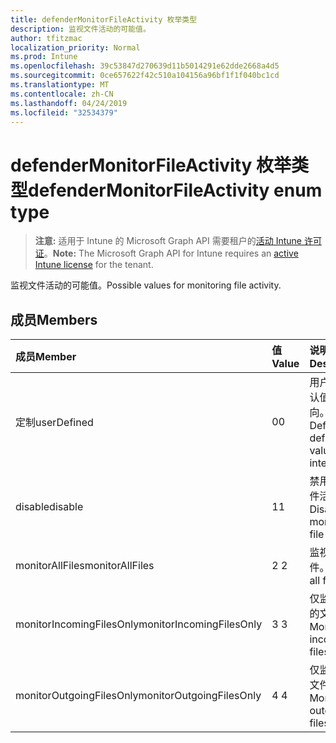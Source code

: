 ```yaml
---
title: defenderMonitorFileActivity 枚举类型
description: 监视文件活动的可能值。
author: tfitzmac
localization_priority: Normal
ms.prod: Intune
ms.openlocfilehash: 39c53847d270639d11b5014291e62dde2668a4d5
ms.sourcegitcommit: 0ce657622f42c510a104156a96bf1f1f040bc1cd
ms.translationtype: MT
ms.contentlocale: zh-CN
ms.lasthandoff: 04/24/2019
ms.locfileid: "32534379"
---
```

# <a name="defendermonitorfileactivity-enum-type"></a><span data-ttu-id="946b7-103">defenderMonitorFileActivity 枚举类型</span><span class="sxs-lookup"><span data-stu-id="946b7-103">defenderMonitorFileActivity enum type</span></span>

> <span data-ttu-id="946b7-104">**注意:** 适用于 Intune 的 Microsoft Graph API 需要租户的[活动 Intune 许可证](https://go.microsoft.com/fwlink/?linkid=839381)。</span><span class="sxs-lookup"><span data-stu-id="946b7-104">**Note:** The Microsoft Graph API for Intune requires an [active Intune license](https://go.microsoft.com/fwlink/?linkid=839381) for the tenant.</span></span>

<span data-ttu-id="946b7-105">监视文件活动的可能值。</span><span class="sxs-lookup"><span data-stu-id="946b7-105">Possible values for monitoring file activity.</span></span>

## <a name="members"></a><span data-ttu-id="946b7-106">成员</span><span class="sxs-lookup"><span data-stu-id="946b7-106">Members</span></span>
|<span data-ttu-id="946b7-107">成员</span><span class="sxs-lookup"><span data-stu-id="946b7-107">Member</span></span>|<span data-ttu-id="946b7-108">值</span><span class="sxs-lookup"><span data-stu-id="946b7-108">Value</span></span>|<span data-ttu-id="946b7-109">说明</span><span class="sxs-lookup"><span data-stu-id="946b7-109">Description</span></span>|
|:---|:---|:---|
|<span data-ttu-id="946b7-110">定制</span><span class="sxs-lookup"><span data-stu-id="946b7-110">userDefined</span></span>|<span data-ttu-id="946b7-111">0</span><span class="sxs-lookup"><span data-stu-id="946b7-111">0</span></span>|<span data-ttu-id="946b7-112">用户定义, 默认值, 无意向。</span><span class="sxs-lookup"><span data-stu-id="946b7-112">User Defined, default value, no intent.</span></span>|
|<span data-ttu-id="946b7-113">disable</span><span class="sxs-lookup"><span data-stu-id="946b7-113">disable</span></span>|<span data-ttu-id="946b7-114">1</span><span class="sxs-lookup"><span data-stu-id="946b7-114">1</span></span>|<span data-ttu-id="946b7-115">禁用监控文件活动。</span><span class="sxs-lookup"><span data-stu-id="946b7-115">Disable monitoring file activity.</span></span>|
|<span data-ttu-id="946b7-116">monitorAllFiles</span><span class="sxs-lookup"><span data-stu-id="946b7-116">monitorAllFiles</span></span>|<span data-ttu-id="946b7-117">2 </span><span class="sxs-lookup"><span data-stu-id="946b7-117">2</span></span>|<span data-ttu-id="946b7-118">监视所有文件。</span><span class="sxs-lookup"><span data-stu-id="946b7-118">Monitor all files.</span></span>|
|<span data-ttu-id="946b7-119">monitorIncomingFilesOnly</span><span class="sxs-lookup"><span data-stu-id="946b7-119">monitorIncomingFilesOnly</span></span>|<span data-ttu-id="946b7-120">3 </span><span class="sxs-lookup"><span data-stu-id="946b7-120">3</span></span>| <span data-ttu-id="946b7-121">仅监视传入的文件。</span><span class="sxs-lookup"><span data-stu-id="946b7-121">Monitor incoming files only.</span></span>|
|<span data-ttu-id="946b7-122">monitorOutgoingFilesOnly</span><span class="sxs-lookup"><span data-stu-id="946b7-122">monitorOutgoingFilesOnly</span></span>|<span data-ttu-id="946b7-123">4 </span><span class="sxs-lookup"><span data-stu-id="946b7-123">4</span></span>|<span data-ttu-id="946b7-124">仅监视传出文件。</span><span class="sxs-lookup"><span data-stu-id="946b7-124">Monitor outgoing files only.</span></span>|



